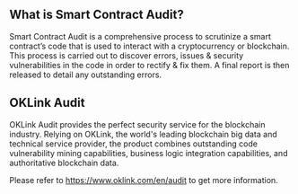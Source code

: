 ## What is Smart Contract Audit?
Smart Contract Audit is a comprehensive process to scrutinize a smart contract’s code that is used to interact with a cryptocurrency or blockchain. This process is carried out to discover errors, issues & security vulnerabilities in the code in order to rectify & fix them. A final report is then released to detail any outstanding errors.
## OKLink Audit
OKLink Audit provides the perfect security service for the blockchain industry. Relying on OKLink, the world's leading blockchain big data and technical service provider, the product combines outstanding code vulnerability mining capabilities, business logic integration capabilities, and authoritative blockchain data.

Please refer to https://www.oklink.com/en/audit to get more information.

